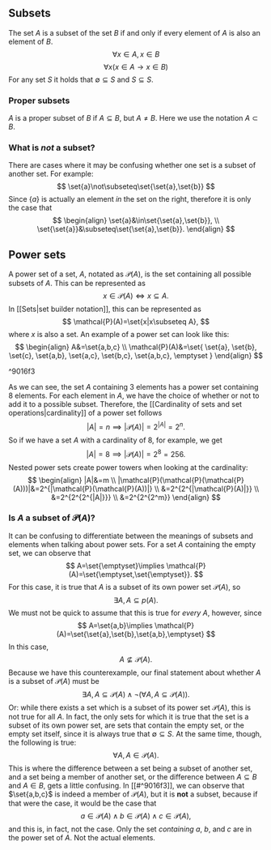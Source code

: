 ## Subsets
The set $A$ is a subset of the set $B$ if and only if every element of $A$ is also an element of $B$. 
$$
\forall x\in A, x\in B
$$
$$
\forall x(x\in A\rightarrow x\in B)
$$
For any set $S$ it holds that $\emptyset\subseteq S$ and $S\subseteq S$. 
### Proper subsets
$A$ is a proper subset of $B$ if $A\subseteq B$, but $A\neq B$. Here we use the notation $A\subset B$.
### What is *not* a subset?
There are cases where it may be confusing whether one set is a subset of another set. For example:
$$
\set{a}\not\subseteq\set{\set{a},\set{b}}
$$
Since $\{a\}$ is actually an element *in* the set on the right, therefore it is only the case that
$$
\begin{align}
\set{a}&\in\set{\set{a},\set{b}}, \\
\set{\set{a}}&\subseteq\set{\set{a},\set{b}}.
\end{align}
$$
## Power sets
A power set of a set, $A$, notated as $\mathcal{P}(A)$, is the set containing all possible subsets of $A$. This can be represented as
$$
x\in \mathcal{P}(A)\iff x\subseteq A.
$$
In [[Sets|set builder notation]], this can be represented as
$$
\mathcal{P}(A)=\set{x|x\subseteq A},
$$
where $x$ is also a set. An example of a power set can look like this:
$$
\begin{align}
A&=\set{a,b,c} \\
\mathcal{P}(A)&=\set{
	\set{a},
	\set{b},
	\set{c},
	\set{a,b},
	\set{a,c},
	\set{b,c},
	\set{a,b,c},
	\emptyset
}
\end{align}
$$

^9016f3

As we can see, the set $A$ containing 3 elements has a power set containing 8 elements. For each element in $A$, we have the choice of whether or not to add it to a possible subset. Therefore, the [[Cardinality of sets and set operations|cardinality]] of a power set follows
$$
|A|=n\implies|\mathcal{P}(A)|=2^{|A|}=2^n.
$$
So if we have a set $A$ with a cardinality of 8, for example, we get
$$
|A|=8\implies|\mathcal{P}(A)|=2^8=256.
$$
Nested power sets create power towers when looking at the cardinality:
$$
\begin{align}
|A|&=m \\
|\mathcal{P}(\mathcal{P}(\mathcal{P}(A)))|&=2^{|\mathcal{P}(\mathcal{P}(A))|} \\
&=2^{2^{|\mathcal{P}(A)|}} \\
&=2^{2^{2^{|A|}}} \\
&=2^{2^{2^m}}
\end{align}
$$
### Is $A$ a subset of $\mathcal{P}(A)$?
It can be confusing to differentiate between the meanings of subsets and elements when talking about power sets. For a set $A$ containing the empty set, we can observe that
$$
A=\set{\emptyset}\implies \mathcal{P}(A)=\set{\emptyset,\set{\emptyset}}.
$$
For this case, it is true that $A$ is a subset of its own power set $\mathcal{P}(A)$, so
$$
\exists A,A\subseteq p(A).
$$
We must not be quick to assume that this is true for *every* $A$, however, since
$$
A=\set{a,b}\implies \mathcal{P}(A)=\set{\set{a},\set{b},\set{a,b},\emptyset}
$$
In this case, 
$$
A\not\subseteq \mathcal{P}(A).
$$
Because we have this counterexample, our final statement about whether $A$ is a subset of $\mathcal{P}(A)$ must be
$$
\exists A,A\subseteq \mathcal{P}(A)\wedge\neg(\forall A,A\subseteq \mathcal{P}(A)).
$$
Or: while there exists a set  which is a subset of its power set $\mathcal{P}(A)$, this is not true for all $A$. In fact, the only sets for which it is true that the set is a subset of its own power set, are sets that contain the empty set, or the empty set itself, since it is always true that $\emptyset\subseteq S$. At the same time, though, the following is true:
$$
\forall A,A\in \mathcal{P}(A).
$$
This is where the difference between a set being a subset of another set, and a set being a member of another set, or the difference between $A\subseteq B$ and $A\in B$, gets a little confusing. In [[#^9016f3]], we can observe that $\set{a,b,c}$ is indeed a member of $\mathcal{P}(A)$, but it is **not** a subset, because if that were the case, it would be the case that
$$
a\in\mathcal{P}(A)\wedge b\in\mathcal{P}(A)\wedge c\in\mathcal{P}(A),
$$
and this is, in fact, not the case.  Only the set *containing* $a$, $b$, and $c$ are in the power set of $A$. Not the actual elements.
